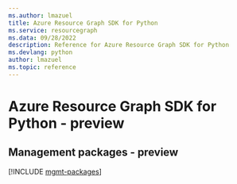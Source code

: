 ```yaml
---
ms.author: lmazuel
title: Azure Resource Graph SDK for Python
ms.service: resourcegraph
ms.data: 09/28/2022
description: Reference for Azure Resource Graph SDK for Python
ms.devlang: python
author: lmazuel
ms.topic: reference
---
```

# Azure Resource Graph SDK for Python - preview

## Management packages - preview
[!INCLUDE [mgmt-packages](resource-graph-mgmt-index.md)]